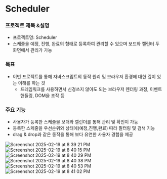 # Scheduler
### 프로젝트 제목 &설명
- 프로젝트명: Scheduler
- 스케줄을 예정, 진행, 완료의 형태로 등록하여 관리할 수 있으며 보드와 캘린터 두 화면에서 관리가 가능

### 목표
- 이번 프로젝트를 통해 자바스크립트의 동작 원리 및 브라우저 환경에 대한 깊이 있는 이해를 하는 것
  - 프레임워크를 사용하면서 신경쓰지 않아도 되는 브라우저 렌더링 과정, 이벤트 핸들링, DOM을 조작 등

### 주요 기능
- 사용자가 등록한 스케줄을 보더와 캘린더를 통해 관리 및 확인이 가능
- 등록한 스케줄을 우선순위와 상태에(예정,진행,완료) 따라 필터링 및 검색 기능
- drag & drop과 같은 동작을 통해 보다 유연한 사용자 경험을 제공


![Screenshot 2025-02-19 at 8 39 21 PM](https://github.com/user-attachments/assets/dbef6ece-7a40-4f51-8057-3bfbe6360786)
![Screenshot 2025-02-19 at 8 40 15 PM](https://github.com/user-attachments/assets/94e48e89-3b87-44d1-9f94-716de9e2354c)
![Screenshot 2025-02-19 at 8 40 29 PM](https://github.com/user-attachments/assets/d8540d31-1c35-4002-ad77-1fbc10cd4355)
![Screenshot 2025-02-19 at 8 40 38 PM](https://github.com/user-attachments/assets/e4cb476a-ef74-4357-a259-332c06f2c56a)
![Screenshot 2025-02-19 at 8 40 53 PM](https://github.com/user-attachments/assets/153b5698-2bd2-4447-87b1-466f733b90fe)
![Screenshot 2025-02-19 at 8 41 02 PM](https://github.com/user-attachments/assets/9248bbbf-7529-422d-ac06-ee9953da384a)
